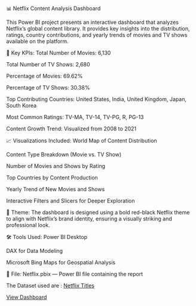 📊 Netflix Content Analysis Dashboard

This Power BI project presents an interactive dashboard that analyzes Netflix’s global content library. It provides key insights into the distribution, ratings, country contributions, and yearly trends of movies and TV shows available on the platform.

🚀 Key KPIs:
Total Number of Movies: 6,130

Total Number of TV Shows: 2,680

Percentage of Movies: 69.62%

Percentage of TV Shows: 30.38%

Top Contributing Countries: United States, India, United Kingdom, Japan, South Korea

Most Common Ratings: TV-MA, TV-14, TV-PG, R, PG-13

Content Growth Trend: Visualized from 2008 to 2021

📈 Visualizations Included:
World Map of Content Distribution

Content Type Breakdown (Movie vs. TV Show)

Number of Movies and Shows by Rating

Top Countries by Content Production

Yearly Trend of New Movies and Shows

Interactive Filters and Slicers for Deeper Exploration

🎨 Theme:
The dashboard is designed using a bold red-black Netflix theme to align with Netflix’s brand identity, ensuring a visually striking and professional look.

🛠️ Tools Used:
Power BI Desktop

DAX for Data Modeling

Microsoft Bing Maps for Geospatial Analysis

📂 File:
Netflix.pbix — Power BI file containing the report


The Dataset used are :
<a href="https://github.com/samarth2910/Netflix-BI-Dashboard/blob/main/netflix_titles.csv">Netflix Titles</a>



<a href="https://github.com/samarth2910/Netflix Dashboard Screenshot.png">View Dashboard</a>

